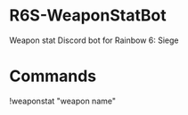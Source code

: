 # R6S-WeaponStatBot
Weapon stat Discord bot for Rainbow 6: Siege

# Commands
!weaponstat "weapon name"
